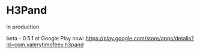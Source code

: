 # H3Pand

In production

beta - 0.5.1 at Google Play now: https://play.google.com/store/apps/details?id=com.valerytimofeev.h3pand

